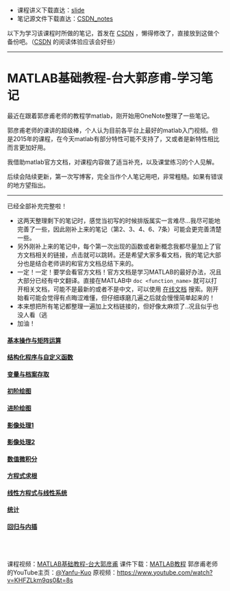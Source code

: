 + 课程讲义下载直达：[slide](./slide)
+ 笔记源文件下载直达：[CSDN_notes](./CSDN_notes)

以下为学习该课程时所做的笔记，首发在 [CSDN](https://blog.csdn.net/weixin_45840825/article/details/107865933) ，懒得修改了，直接放到这做个备份吧。（[CSDN](https://blog.csdn.net/weixin_45840825/article/details/107865933) 的阅读体验应该会好些）

---

# MATLAB基础教程-台大郭彦甫-学习笔记

最近在跟着郭彦甫老师的教程学matlab，刚开始用OneNote整理了一些笔记。

郭彦甫老师的课讲的超级棒，个人认为目前各平台上最好的matlab入门视频。但是2015年的课程，在今天matlab有部分特性可能不支持了，又或者是新特性相比而言更加好用。

我借助matlab官方文档，对课程内容做了适当补充，以及课堂练习的个人见解。

后续会陆续更新，第一次写博客，完全当作个人笔记用吧，非常粗糙。如果有错误的地方望指出。

----
已经全部补充完整啦！
+ 这两天整理剩下的笔记时，感觉当初写的时候排版属实一言难尽...我尽可能地完善了一些，因此刚补上来的笔记（第2、3、4、6、7条）可能会更完善清楚一些。
+ 另外刚补上来的笔记中，每个第一次出现的函数或者新概念我都尽量加上了官方文档相关的链接，点击就可以跳转。还是希望大家多看文档，我的笔记大部分也是结合老师讲的和官方文档总结下来的。
+ 一定！一定！要学会看官方文档！官方文档是学习MATLAB的最好办法，况且大部分已经有中文翻译。直接在MATLAB中 `doc <function_name>` 就可以打开相关文档，可能不是最新的或者不是中文，可以使用 [在线文档](https://ww2.mathworks.cn/help/matlab/index.html) 搜索。刚开始看可能会觉得有点晦涩难懂，但仔细琢磨几遍之后就会慢慢简单起来的！
+ 本来想把所有笔记都整理一遍加上文档链接的，但好像太麻烦了..况且似乎也没人看（逃
+ 加油！

#### [基本操作与矩阵运算](CSDN_notes/02Array_Operation.md)

#### [结构化程序与自定义函数](CSDN_notes/03Structured_Programming_&_Function.md)

#### [变量与档案存取](CSDN_notes/04Data_Structure_&_File_Access.md)

#### [初阶绘图](CSDN_notes/05Basic_Plotting.md)

#### [进阶绘图](CSDN_notes/06Advanced_Plotting.md)

#### [影像处理1](CSDN_notes/08Image_Processing%20I.md)

#### [影像处理2](CSDN_notes/09Image_Processing%20II.md)

#### [数值微积分](CSDN_notes/10Integration_&_Differentiation.md)

#### [方程式求根](CSDN_notes/11Root_Finding.md)

#### [线性方程式与线性系统](CSDN_notes/12Linear_Equations.md)

#### [统计](CSDN_notes/13Statistics_&_Data_Analysis.md)

#### [回归与内插](CSDN_notes/14Curve_Fitting_&_Interpolation.md)

<br>
<br>

课程视频：[MATLAB基础教程-台大郭彦甫](https://www.bilibili.com/video/BV1DA411Y7bN)
课件下载：[MATLAB教程](https://wws.lanzous.com/b01nn6o8b)
郭彦甫老师的YouTube主页：[@Yanfu-Kuo](https://www.youtube.com/user/machinelearningandvi?pbjreload=101v)
原视频：<https://www.youtube.com/watch?v=KHFZLkm9qs0&t=8s>